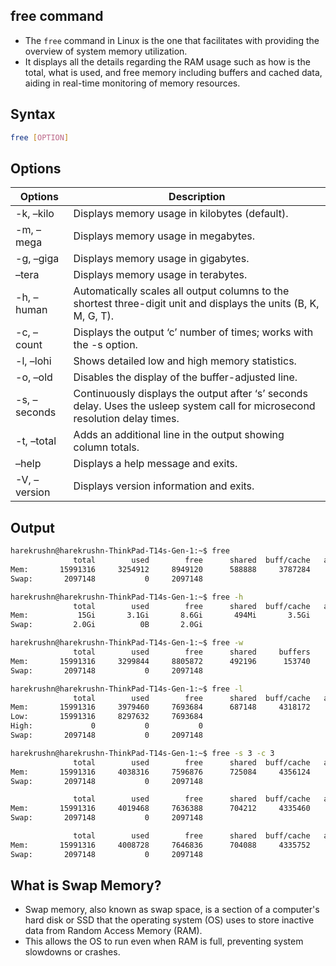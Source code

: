## free command
- The `free` command in Linux is the one that facilitates with providing the overview of system memory utilization.
- It displays all the details regarding the RAM usage such as how is the total, what is used, and free memory including buffers and cached data, aiding in real-time monitoring of memory resources.

## Syntax
```bash
free [OPTION]
```

## Options
|Options	| Description|
|-----------|------------|
|-k, –kilo	| Displays memory usage in kilobytes (default).|
|-m, –mega	| Displays memory usage in megabytes.|
|-g, –giga	| Displays memory usage in gigabytes.|
|–tera	| Displays memory usage in terabytes.|
|-h, –human	|Automatically scales all output columns to the shortest three-digit unit and displays the units (B, K, M, G, T).|
|-c, –count	| Displays the output ‘c’ number of times; works with the -s option.|
|-l, –lohi	| Shows detailed low and high memory statistics.|
|-o, –old	| Disables the display of the buffer-adjusted line.|
|-s, –seconds	| Continuously displays the output after ‘s’ seconds delay. Uses the usleep system call for microsecond resolution delay times.|
|-t, –total	 |Adds an additional line in the output showing column totals.|
|–help	| Displays a help message and exits.|
|-V, –version	 | Displays version information and exits.|

## Output
```bash
harekrushn@harekrushn-ThinkPad-T14s-Gen-1:~$ free
              total        used        free      shared  buff/cache   available
Mem:       15991316     3254912     8949120      588888     3787284    11583300
Swap:       2097148           0     2097148
```
```bash
harekrushn@harekrushn-ThinkPad-T14s-Gen-1:~$ free -h
              total        used        free      shared  buff/cache   available
Mem:           15Gi       3.1Gi       8.6Gi       494Mi       3.5Gi        11Gi
Swap:         2.0Gi          0B       2.0Gi
```
```bash
harekrushn@harekrushn-ThinkPad-T14s-Gen-1:~$ free -w
              total        used        free      shared     buffers       cache   available
Mem:       15991316     3299844     8805872      492196      153740     3731860    11653916
Swap:       2097148           0     2097148
```
```bash
harekrushn@harekrushn-ThinkPad-T14s-Gen-1:~$ free -l
              total        used        free      shared  buff/cache   available
Mem:       15991316     3979460     7693684      687148     4318172    10788324
Low:       15991316     8297632     7693684
High:             0           0           0
Swap:       2097148           0     2097148
```
```bash
harekrushn@harekrushn-ThinkPad-T14s-Gen-1:~$ free -s 3 -c 3
              total        used        free      shared  buff/cache   available
Mem:       15991316     4038316     7596876      725084     4356124    10723868
Swap:       2097148           0     2097148

              total        used        free      shared  buff/cache   available
Mem:       15991316     4019468     7636388      704212     4335460    10739876
Swap:       2097148           0     2097148

              total        used        free      shared  buff/cache   available
Mem:       15991316     4008728     7646836      704088     4335752    10750716
Swap:       2097148           0     2097148
```

## What is Swap Memory?
- Swap memory, also known as swap space, is a section of a computer's hard disk or SSD that the operating system (OS) uses to store inactive data from Random Access Memory (RAM). 
- This allows the OS to run even when RAM is full, preventing system slowdowns or crashes.